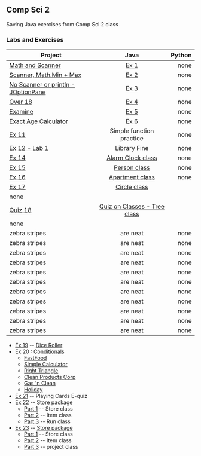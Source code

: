 ## Comp Sci 2
Saving Java exercises from Comp Sci 2 class
### Labs and Exercises
| Project        | Java           | Python  |
| ------------- |:-------------:| -----:|
| [Math and Scanner](https://classroom.google.com/c/MTUwMzY4NDI1/a/MTkzNTcyNjQ4/details) | [Ex 1](ex/ex01.java) | none |
| [Scanner, Math.Min + Max](https://classroom.google.com/c/MTUwMzY4NDI1/a/MTk0NDE0NTI2/details) | [Ex 2](ex/ex02.java) |   none |
| [No Scanner or println - JOptionPane](https://classroom.google.com/c/MTUwMzY4NDI1/a/MTc0NTAwNjE2/details) | [Ex 3](ex/ex03.java) |    none |
| [Over 18](https://classroom.google.com/c/MTUwMzY4NDI1/a/MTc1MTY2NTc4/details) | [Ex 4](ex/ex4.java) |    none |
| [Examine](https://classroom.google.com/c/MTUwMzY4NDI1/a/MjQxMjg1MzIy/details) | [Ex 5](ex/ex5.java)  |    none |
| [Exact Age Calculator](https://classroom.google.com/c/MTUwMzY4NDI1/a/MjU3NTQ0NTQw/details) | [Ex 6](ex/ex6.java) | none |
| [Ex 11](ex/ex11.java) | Simple function practice | none |
| [Ex 12 - Lab 1](ex/ex12.java) | Library Fine | none |
| [Ex 14](ex/alarmclock.java) | [Alarm Clock class](https://docs.google.com/document/d/1YGa0F5Go251yL79I3GazrshESDtKaAPeZyt3E3dzu1U) | none |
| [Ex 15](ex/person.java) | [Person class](https://docs.google.com/document/d/1noAV0di56TQUkAjPSsNuifOF3fzwutNxdBiBR7mpgmk/edit) | none |
| [Ex 16](ex/apartment.java) | [Apartment class](https://classroom.google.com/u/0/c/MTUwMzY4NDI1/a/MzU4NDY2MDY5/details) | none |
| [Ex 17](ex/circle.java) | [Circle class](https://classroom.google.com/u/0/c/MTUwMzY4NDI1/a/MzY0NTgyMjYz/details)
 | none |
| [Quiz 18](ex/tree.java) | [Quiz on Classes - Tree class](https://classroom.google.com/u/0/c/MTUwMzY4NDI1/a/MjI2ODcxODg2/details)
 | none |
| zebra stripes | are neat      | none |
| zebra stripes | are neat      | none |
| zebra stripes | are neat      | none |
| zebra stripes | are neat      | none |
| zebra stripes | are neat      | none |
| zebra stripes | are neat      | none |
| zebra stripes | are neat      | none |
| zebra stripes | are neat      | none |
| zebra stripes | are neat      | none |
| zebra stripes | are neat      | none |
| zebra stripes | are neat      | none |

- [Ex 19](ex/diceroller.java) -- [Dice Roller](https://classroom.google.com/c/MTUwMzY4NDI1/a/MjI3NjI4NjM5/details)
- Ex 20 : [Conditionals](https://docs.google.com/document/d/1JvpOuC8BX1l4NWe-SuQ1cS7rQZqeBztIPWw8sXJjOpE/edit)
  - [FastFood](ex/fastfood.java)
  - [Simple Calculator](ex/simplecalculator.java)
  - [Right Triangle](ex/righttriangle.java)
  - [Clean Products Corp](ex/cleanproductscorp.java)
  - [Gas 'n Clean](ex/gasnclean.java)
  - [Holiday](ex/holiday.java)
- [Ex 21](ex/cards.java) -- Playing Cards E-quiz
- [Ex 22](ex/store) -- [Store package](https://docs.google.com/document/d/1PtIaNPmbwsndEA6wnyBLkHf2pZjwWYmoWAAcPlMunBA/edit)
  - [Part 1](ex/store/store.java) -- Store class
  - [Part 2](ex/store/item.java) -- Item class
  - [Part 3](ex/store/run.java) -- Run class
- [Ex 23](ex/groupStore) -- [Store package](https://docs.google.com/document/d/1o6luj_aIbNKxP1_nJheMKPCx4LSKTuIabqh5vjdwmw4/edit)
  - [Part 1](ex/groupStore/store.java) -- Store class
  - [Part 2](ex/groupStore/item.java) -- Item class
  - [Part 3](ex/groupStore/storeproject.java) -- project class
